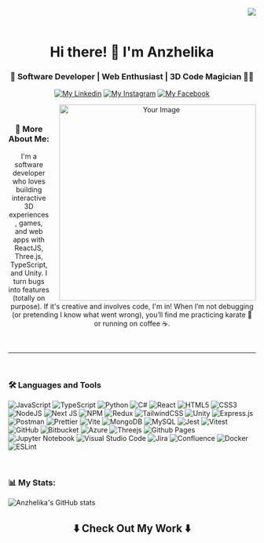 <img align="right" src="https://komarev.com/ghpvc/?username=a-coderr&style=for-the-badge&color=ff69b4"></br></br>
<div align="center"><h1>Hi there! 👋 I'm Anzhelika</h1>
<h3>🚀 Software Developer | Web Enthusiast | 3D Code Magician 🎩✨</h3>
<p><a href="https://www.linkedin.com/in/anzhelikakostyuk/"><img src="https://img.shields.io/badge/LinkedIn-0077B5?style=for-the-badge&logo=linkedin&logoColor=white" alt="My Linkedin"></a>
  <a href="https://www.instagram.com/a_akcio/?hl=en"><img src="https://img.shields.io/badge/Instagram-E4405F?style=for-the-badge&logo=instagram&logoColor=white" alt="My Instagram"></a>
  <a href="https://www.facebook.com/profile.php?id=100011369881132"><img src="https://img.shields.io/badge/Facebook-1877F2?style=for-the-badge&logo=facebook&logoColor=white" alt="My Facebook"></a></p>
</div>

<div align="center">
  <img src="https://media0.giphy.com/media/v1.Y2lkPTc5MGI3NjExbHFvbTJqeDE0ZWFpNGpyc3N0MGFyM2cxdmVqYW1jbW5lbzduOTkxZiZlcD12MV9pbnRlcm5hbF9naWZfYnlfaWQmY3Q9Zw/2IudUHdI075HL02Pkk/giphy.gif" alt="Your Image" width="400" align="right" style="margin-left: 20px;">
  <br/>
<h3> 👾 More About Me:</h3>
<p>I'm a software developer who loves building interactive 3D experiences, games, and web apps with ReactJS, Three.js, TypeScript, and Unity. I turn bugs into features (totally on purpose). If it's creative and involves code, I'm in! When I’m not debugging (or pretending I know what went wrong), you’ll find me practicing karate 🥋 or running on coffee ☕. </p>
</div>

<br clear="both">

<hr/>

<br/>

### 🛠️ Languages and Tools
![JavaScript](https://img.shields.io/badge/javascript-%23323330.svg?style=for-the-badge&logo=javascript&logoColor=%23F7DF1E)
![TypeScript](https://img.shields.io/badge/typescript-%23007ACC.svg?style=for-the-badge&logo=typescript&logoColor=white)
![Python](https://img.shields.io/badge/python-3670A0?style=for-the-badge&logo=python&logoColor=ffdd54)
![C#](https://img.shields.io/badge/c%23-%23239120.svg?style=for-the-badge&logo=csharp&logoColor=white)
![React](https://img.shields.io/badge/react-%2320232a.svg?style=for-the-badge&logo=react&logoColor=%2361DAFB)
![HTML5](https://img.shields.io/badge/html5-%23E34F26.svg?style=for-the-badge&logo=html5&logoColor=white)
![CSS3](https://img.shields.io/badge/css3-%231572B6.svg?style=for-the-badge&logo=css3&logoColor=white)
![NodeJS](https://img.shields.io/badge/node.js-6DA55F?style=for-the-badge&logo=node.js&logoColor=white)
![Next JS](https://img.shields.io/badge/Next-black?style=for-the-badge&logo=next.js&logoColor=white)
![NPM](https://img.shields.io/badge/NPM-%23CB3837.svg?style=for-the-badge&logo=npm&logoColor=white)
![Redux](https://img.shields.io/badge/redux-%23593d88.svg?style=for-the-badge&logo=redux&logoColor=white)
![TailwindCSS](https://img.shields.io/badge/tailwindcss-%2338B2AC.svg?style=for-the-badge&logo=tailwind-css&logoColor=white)
![Unity](https://img.shields.io/badge/unity-%23000000.svg?style=for-the-badge&logo=unity&logoColor=white)
![Express.js](https://img.shields.io/badge/express.js-%23404d59.svg?style=for-the-badge&logo=express&logoColor=%2361DAFB)
![Postman](https://img.shields.io/badge/Postman-FF6C37?style=for-the-badge&logo=postman&logoColor=white)
![Prettier](https://img.shields.io/badge/prettier-%23F7B93E.svg?style=for-the-badge&logo=prettier&logoColor=black)
![Vite](https://img.shields.io/badge/vite-%23646CFF.svg?style=for-the-badge&logo=vite&logoColor=white)
![MongoDB](https://img.shields.io/badge/MongoDB-%234ea94b.svg?style=for-the-badge&logo=mongodb&logoColor=white)
![MySQL](https://img.shields.io/badge/mysql-4479A1.svg?style=for-the-badge&logo=mysql&logoColor=white)
![Jest](https://img.shields.io/badge/-jest-%23C21325?style=for-the-badge&logo=jest&logoColor=white)
![Vitest](https://img.shields.io/badge/-Vitest-252529?style=for-the-badge&logo=vitest&logoColor=FCC72B)
![GitHub](https://img.shields.io/badge/github-%23121011.svg?style=for-the-badge&logo=github&logoColor=white)
![Bitbucket](https://img.shields.io/badge/bitbucket-%230047B3.svg?style=for-the-badge&logo=bitbucket&logoColor=white)
![Azure](https://img.shields.io/badge/azure-%230072C6.svg?style=for-the-badge&logo=microsoftazure&logoColor=white)
![Threejs](https://img.shields.io/badge/threejs-black?style=for-the-badge&logo=three.js&logoColor=white)
![Github Pages](https://img.shields.io/badge/github%20pages-121013?style=for-the-badge&logo=github&logoColor=white)
![Jupyter Notebook](https://img.shields.io/badge/jupyter-%23FA0F00.svg?style=for-the-badge&logo=jupyter&logoColor=white)
![Visual Studio Code](https://img.shields.io/badge/Visual%20Studio%20Code-0078d7.svg?style=for-the-badge&logo=visual-studio-code&logoColor=white)
![Jira](https://img.shields.io/badge/jira-%230A0FFF.svg?style=for-the-badge&logo=jira&logoColor=white)
![Confluence](https://img.shields.io/badge/confluence-%23172BF4.svg?style=for-the-badge&logo=confluence&logoColor=white)
![Docker](https://img.shields.io/badge/docker-%230db7ed.svg?style=for-the-badge&logo=docker&logoColor=white)
![ESLint](https://img.shields.io/badge/ESLint-4B3263?style=for-the-badge&logo=eslint&logoColor=white)

<br/>

### 📊 My Stats:
![Anzhelika's GitHub stats](https://github-readme-stats.vercel.app/api?username=a-coderr&show_icons=true&theme=algolia)

<h2  align="center">⬇️ Check Out My Work ⬇️ </h2>
